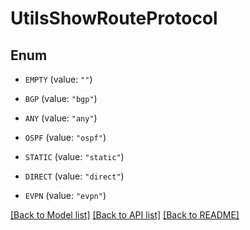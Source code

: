 # UtilsShowRouteProtocol

## Enum


* `EMPTY` (value: `""`)

* `BGP` (value: `"bgp"`)

* `ANY` (value: `"any"`)

* `OSPF` (value: `"ospf"`)

* `STATIC` (value: `"static"`)

* `DIRECT` (value: `"direct"`)

* `EVPN` (value: `"evpn"`)


[[Back to Model list]](../README.md#documentation-for-models) [[Back to API list]](../README.md#documentation-for-api-endpoints) [[Back to README]](../README.md)


